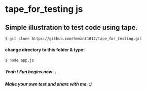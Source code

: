 # tape_for_testing js

## Simple illustration to test code using tape.

```sh
$ git clone https://github.com/hemant1612/tape_for_testing.git

```
#### change directory to this folder & type:

```sh 
$ node app.js

```

##### Yeah ! Fun begins now ..
##### Make your own test and share with me. :)
